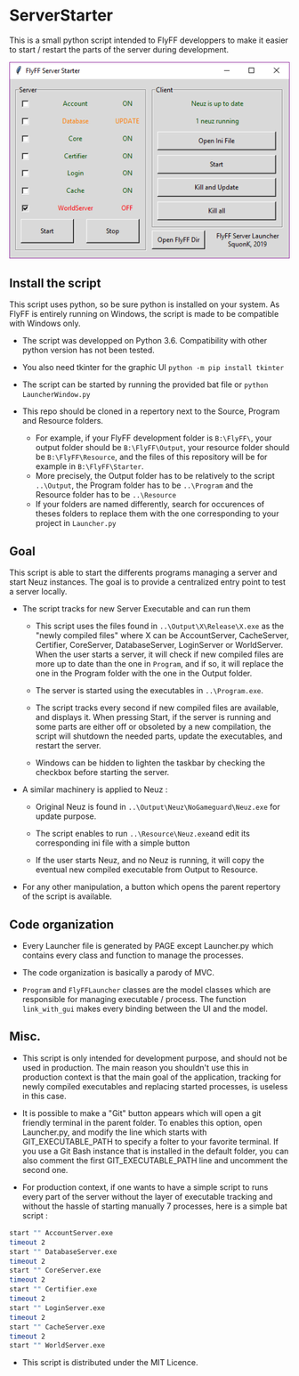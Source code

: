 # ServerStarter

This is a small python script intended to FlyFF developpers to make it easier to start / restart the parts of the server during development.

![A screenshot](Screenshot.png)

## Install the script

This script uses python, so be sure python is installed on your system. As FlyFF is entirely running on Windows, the script is made to be compatible with Windows only.

- The script was developped on Python 3.6. Compatibility with other python version has not been tested.

- You also need tkinter for the graphic UI `python -m pip install tkinter`

- The script can be started by running the provided bat file or `python LauncherWindow.py`

- This repo should be cloned in a repertory next to the Source, Program and Resource folders.

    - For example, if your FlyFF development folder is `B:\FlyFF\`, your output folder should be `B:\FlyFF\Output`, your resource folder should be `B:\FlyFF\Resource`, and the files of this repository will be for example in `B:\FlyFF\Starter`.
    - More precisely, the Output folder has to be relatively to the script `..\Output`, the Program folder has to be `..\Program` and the Resource folder has to be `..\Resource`
    - If your folders are named differently, search for occurences of theses folders to replace them with the one corresponding to your project in `Launcher.py`

## Goal

This script is able to start the differents programs managing a server and start Neuz instances. The goal is to provide a centralized entry point to test a server locally.

- The script tracks for new Server Executable and can run them

    - This script uses the files found in `..\Output\X\Release\X.exe` as the "newly compiled files" where X can be AccountServer, CacheServer, Certifier, CoreServer, DatabaseServer, LoginServer or WorldServer. When the user starts a server, it will check if new compiled files are more up to date than the one in `Program`, and if so, it will replace the one in the Program folder with the one in the Output folder.

    - The server is started using the executables in `..\Program.exe`.

    - The script tracks every second if new compiled files are available, and displays it. When pressing Start, if the server is running and some parts are either off or obsoleted by a new compilation, the script will shutdown the needed parts, update the executables, and restart the server.

    - Windows can be hidden to lighten the taskbar by checking the checkbox before starting the server.

- A similar machinery is applied to Neuz : 

    - Original Neuz is found in `..\Output\Neuz\NoGameguard\Neuz.exe` for update purpose.
    
    - The script enables to run `..\Resource\Neuz.exe`and edit its corresponding ini file with a simple button
    
    - If the user starts Neuz, and no Neuz is running, it will copy the eventual new compiled executable from Output to Resource.

- For any other manipulation, a button which opens the parent repertory of the script is available.


## Code organization

- Every Launcher file is generated by PAGE except Launcher.py which contains every class and function to manage the processes.

- The code organization is basically a parody of MVC.

- `Program` and `FlyFFLauncher` classes are the model classes which are responsible for managing executable / process. The function `link_with_gui` makes every binding between the UI and the model.

## Misc.

- This script is only intended for development purpose, and should not be used in production. The main reason you shouldn't use this in production context is that the main goal of the application, tracking for newly compiled executables and replacing started processes, is useless in this case.

- It is possible to make a "Git" button appears which will open a git friendly terminal in the parent folder. To enables this option, open Launcher.py, and modify the line which starts with GIT_EXECUTABLE_PATH to specify a folter to your favorite terminal. If you use a Git Bash instance that is installed in the default folder, you can also comment the first GIT_EXECUTABLE_PATH line and uncomment the second one.

- For production context, if one wants to have a simple script to runs every part of the server without the layer of executable tracking and without the hassle of starting manually 7 processes, here is a simple bat script :

```bash
start "" AccountServer.exe
timeout 2
start "" DatabaseServer.exe
timeout 2
start "" CoreServer.exe
timeout 2
start "" Certifier.exe
timeout 2
start "" LoginServer.exe
timeout 2
start "" CacheServer.exe
timeout 2
start "" WorldServer.exe
```

- This script is distributed under the MIT Licence.
